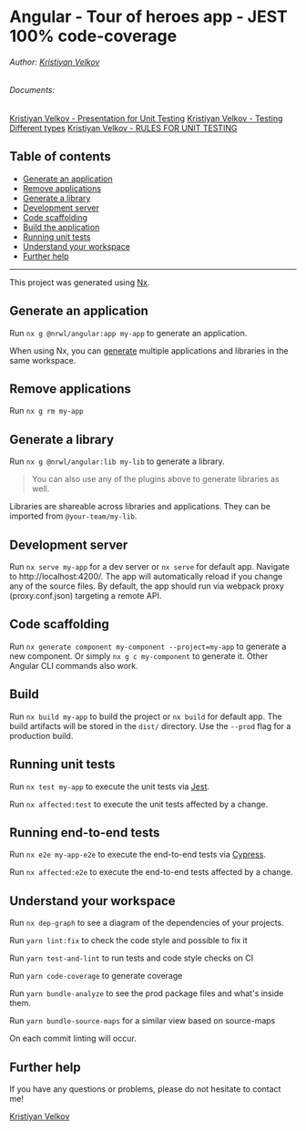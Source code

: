 # Angular - Tour of heroes app - JEST 100% code-coverage

###### Author: [Kristiyan Velkov](https://www.linkedin.com/in/kristiyan-velkov-763130b3/)

######  Documents:
[Kristiyan Velkov - Presentation for Unit Testing](./docs/Kristiyan%20Velkov%20-%20Presentation%20for%20Unit%20Testing.pdf)
[Kristiyan Velkov - Testing Different types](./docs/Kristiyan%20Velkov%20-%20Testing%20Different%20types.pdf)
[Kristiyan Velkov - RULES FOR UNIT TESTING](./docs/Kristiyan%20Velkov%20-RULES%20FOR%20UNIT%20TESTING.pdf)

## Table of contents

-   [Generate an application](#generate-an-application)
-   [Remove applications](#remove-applications)
-   [Generate a library](#generate-a-library)
-   [Development server](#development-server)
-   [Code scaffolding](#code-scaffolding)
-   [Build the application](#build)
-   [Running unit tests](#running-unit-tests)
-   [Understand your workspace](#understand-your-workspace)
-   [Further help](#further-help)

---

This project was generated using [Nx](https://nx.dev).

## Generate an application

Run `nx g @nrwl/angular:app my-app` to generate an application.

When using Nx, you can [generate](https://nx.dev/latest/angular/cli/generate) multiple applications and libraries in the same workspace.

## Remove applications

Run `nx g rm my-app`

## Generate a library

Run `nx g @nrwl/angular:lib my-lib` to generate a library.

> You can also use any of the plugins above to generate libraries as well.

Libraries are shareable across libraries and applications. They can be imported from `@your-team/my-lib`.

## Development server

Run `nx serve my-app` for a dev server or `nx serve` for default app. Navigate to http://localhost:4200/. The app will automatically reload if you change any of the source files.
By default, the app should run via webpack proxy (proxy.conf.json) targeting a remote API.

## Code scaffolding

Run `nx generate component my-component --project=my-app` to generate a new component.
Or simply `nx g c my-component` to generate it. Other Angular CLI commands also work.

## Build

Run `nx build my-app` to build the project or `nx build` for default app. The build artifacts will be stored in the `dist/` directory. Use the `--prod` flag for a production build.

## Running unit tests

Run `nx test my-app` to execute the unit tests via [Jest](https://jestjs.io).

Run `nx affected:test` to execute the unit tests affected by a change.

## Running end-to-end tests

Run `nx e2e my-app-e2e` to execute the end-to-end tests via [Cypress](https://www.cypress.io).

Run `nx affected:e2e` to execute the end-to-end tests affected by a change.

## Understand your workspace

Run `nx dep-graph` to see a diagram of the dependencies of your projects.

Run `yarn lint:fix` to check the code style and possible to fix it

Run `yarn test-and-lint` to run tests and code style checks on CI

Run `yarn code-coverage` to generate coverage

Run `yarn bundle-analyze` to see the prod package files and what's inside them.

Run `yarn bundle-source-maps` for a similar view based on source-maps

On each commit linting will occur.

## Further help

If you have any questions or problems, please do not hesitate to contact me!

[Kristiyan Velkov](https://www.linkedin.com/in/kristiyan-velkov-763130b3/)
